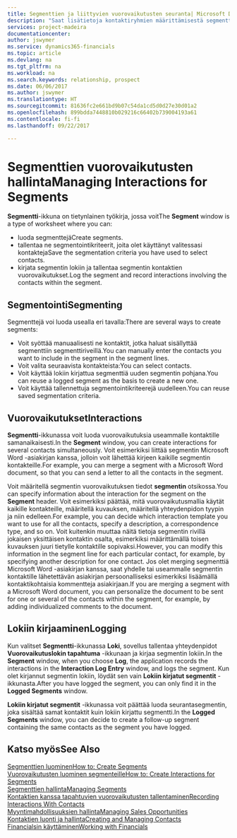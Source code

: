 ```yaml
---
title: Segmenttien ja liittyvien vuorovaikutusten seuranta| Microsoft Docs
description: "Saat lisätietoja kontaktiryhmien määrittämisestä segmenttejä luomalla ja segmenttien vuorovaikutusten määrittämisestä."
services: project-madeira
documentationcenter: 
author: jswymer
ms.service: dynamics365-financials
ms.topic: article
ms.devlang: na
ms.tgt_pltfrm: na
ms.workload: na
ms.search.keywords: relationship, prospect
ms.date: 06/06/2017
ms.author: jswymer
ms.translationtype: HT
ms.sourcegitcommit: 81636fc2e661bd9b07c54da1cd5d0d27e30d01a2
ms.openlocfilehash: 899bdda7448810b029216c66402b739004193a61
ms.contentlocale: fi-fi
ms.lasthandoff: 09/22/2017

---
```

# <a name="managing-interactions-for-segments"></a><span data-ttu-id="f4ad7-103">Segmenttien vuorovaikutusten hallinta</span><span class="sxs-lookup"><span data-stu-id="f4ad7-103">Managing Interactions for Segments</span></span>
<span data-ttu-id="f4ad7-104">**Segmentti**-ikkuna on tietynlainen työkirja, jossa voit</span><span class="sxs-lookup"><span data-stu-id="f4ad7-104">The **Segment** window is a type of worksheet where you can:</span></span>

* <span data-ttu-id="f4ad7-105">luoda segmenttejä</span><span class="sxs-lookup"><span data-stu-id="f4ad7-105">Create segments.</span></span>
* <span data-ttu-id="f4ad7-106">tallentaa ne segmentointikriteerit, joita olet käyttänyt valitessasi kontakteja</span><span class="sxs-lookup"><span data-stu-id="f4ad7-106">Save the segmentation criteria you have used to select contacts.</span></span>
* <span data-ttu-id="f4ad7-107">kirjata segmentin lokiin ja tallentaa segmentin kontaktien vuorovaikutukset.</span><span class="sxs-lookup"><span data-stu-id="f4ad7-107">Log the segment and record interactions involving the contacts within the segment.</span></span>

## <a name="segmenting"></a><span data-ttu-id="f4ad7-108">Segmentointi</span><span class="sxs-lookup"><span data-stu-id="f4ad7-108">Segmenting</span></span>
<span data-ttu-id="f4ad7-109">Segmenttejä voi luoda usealla eri tavalla:</span><span class="sxs-lookup"><span data-stu-id="f4ad7-109">There are several ways to create segments:</span></span>

* <span data-ttu-id="f4ad7-110">Voit syöttää manuaalisesti ne kontaktit, jotka haluat sisällyttää segmenttiin segmenttiriveillä.</span><span class="sxs-lookup"><span data-stu-id="f4ad7-110">You can manually enter the contacts you want to include in the segment in the segment lines.</span></span>
* <span data-ttu-id="f4ad7-111">Voit valita seuraavista kontakteista:</span><span class="sxs-lookup"><span data-stu-id="f4ad7-111">You can select contacts.</span></span>
* <span data-ttu-id="f4ad7-112">Voit käyttää lokiin kirjattua segmenttiä uuden segmentin pohjana.</span><span class="sxs-lookup"><span data-stu-id="f4ad7-112">You can reuse a logged segment as the basis to create a new one.</span></span>
* <span data-ttu-id="f4ad7-113">Voit käyttää tallennettuja segmentointikriteerejä uudelleen.</span><span class="sxs-lookup"><span data-stu-id="f4ad7-113">You can reuse saved segmentation criteria.</span></span>

## <a name="interactions"></a><span data-ttu-id="f4ad7-114">Vuorovaikutukset</span><span class="sxs-lookup"><span data-stu-id="f4ad7-114">Interactions</span></span>
<span data-ttu-id="f4ad7-115">**Segmentti**-ikkunassa voit luoda vuorovaikutuksia useammalle kontaktille samanaikaisesti.</span><span class="sxs-lookup"><span data-stu-id="f4ad7-115">In the **Segment** window, you can create interactions for several contacts simultaneously.</span></span> <span data-ttu-id="f4ad7-116">Voit esimerkiksi liittää segmentin Microsoft Word -asiakirjan kanssa, jolloin voit lähettää kirjeen kaikille segmentin kontakteille.</span><span class="sxs-lookup"><span data-stu-id="f4ad7-116">For example, you can merge a segment with a Microsoft Word document, so that you can send a letter to all the contacts in the segment.</span></span>

<span data-ttu-id="f4ad7-117">Voit määritellä segmentin vuorovaikutuksen tiedot **segmentin** otsikossa.</span><span class="sxs-lookup"><span data-stu-id="f4ad7-117">You can specify information about the interaction for the segment on the **Segment** header.</span></span> <span data-ttu-id="f4ad7-118">Voit esimerkiksi päättää, mitä vuorovaikutusmallia käytät kaikille kontakteille, määritellä kuvauksen, määritellä yhteydenpidon tyypin ja niin edelleen.</span><span class="sxs-lookup"><span data-stu-id="f4ad7-118">For example, you can decide which interaction template you want to use for all the contacts, specify a description, a correspondence type, and so on.</span></span> <span data-ttu-id="f4ad7-119">Voit kuitenkin muuttaa näitä tietoja segmentin rivillä jokaisen yksittäisen kontaktin osalta, esimerkiksi määrittämällä toisen kuvauksen juuri tietylle kontaktille sopivaksi.</span><span class="sxs-lookup"><span data-stu-id="f4ad7-119">However, you can modify this information in the segment line for each particular contact, for example, by specifying another description for one contact.</span></span> <span data-ttu-id="f4ad7-120">Jos olet merging segmenttiä Microsoft Word -asiakirjan kanssa, saat yhdelle tai useammalle segmentin kontaktille lähetettävän asiakirjan persoonalliseksi esimerkiksi lisäämällä kontaktikohtaisia kommentteja asiakirjaan.</span><span class="sxs-lookup"><span data-stu-id="f4ad7-120">If you are merging a segment with a Microsoft Word document, you can personalize the document to be sent for one or several of the contacts within the segment, for example, by adding individualized comments to the document.</span></span>

## <a name="logging"></a><span data-ttu-id="f4ad7-121">Lokiin kirjaaminen</span><span class="sxs-lookup"><span data-stu-id="f4ad7-121">Logging</span></span>
<span data-ttu-id="f4ad7-122">Kun valitset **Segmentti**-ikkunassa **Loki**, sovellus tallentaa yhteydenpidot **Vuorovaikutuslokin tapahtuma** -ikkunaan ja kirjaa segmentin lokiin.</span><span class="sxs-lookup"><span data-stu-id="f4ad7-122">In the **Segment** window, when you choose **Log**, the application records the interactions in the **Interaction Log Entry** window, and logs the segment.</span></span> <span data-ttu-id="f4ad7-123">Kun olet kirjannut segmentin lokiin, löydät sen vain **Lokiin kirjatut segmentit** -ikkunasta.</span><span class="sxs-lookup"><span data-stu-id="f4ad7-123">After you have logged the segment, you can only find it in the **Logged Segments** window.</span></span>

<span data-ttu-id="f4ad7-124">**Lokiin kirjatut segmentit** -ikkunassa voit päättää luoda seurantasegmentin, joka sisältää samat kontaktit kuin lokiin kirjattu segmentti.</span><span class="sxs-lookup"><span data-stu-id="f4ad7-124">In the **Logged Segments** window, you can decide to create a follow-up segment containing the same contacts as the segment you have logged.</span></span>

## <a name="see-also"></a><span data-ttu-id="f4ad7-125">Katso myös</span><span class="sxs-lookup"><span data-stu-id="f4ad7-125">See Also</span></span>
[<span data-ttu-id="f4ad7-126">Segmenttien luominen</span><span class="sxs-lookup"><span data-stu-id="f4ad7-126">How to: Create Segments</span></span>](marketing-how-create-segment.md)  
[<span data-ttu-id="f4ad7-127">Vuorovaikutusten luominen segmenteille</span><span class="sxs-lookup"><span data-stu-id="f4ad7-127">How to: Create Interactions for Segments</span></span>](marketing-how-create-interactions.md)  
[<span data-ttu-id="f4ad7-128">Segmenttien hallinta</span><span class="sxs-lookup"><span data-stu-id="f4ad7-128">Managing Segments</span></span>](marketing-segments.md)  
[<span data-ttu-id="f4ad7-129">Kontaktien kanssa tapahtuvien vuorovaikutusten tallentaminen</span><span class="sxs-lookup"><span data-stu-id="f4ad7-129">Recording Interactions With Contacts</span></span>](marketing-interactions.md)  
[<span data-ttu-id="f4ad7-130">Myyntimahdollisuuksien hallinta</span><span class="sxs-lookup"><span data-stu-id="f4ad7-130">Managing Sales Opportunities</span></span>](marketing-manage-sales-opportunities.md)  
[<span data-ttu-id="f4ad7-131">Kontaktien luonti ja hallinta</span><span class="sxs-lookup"><span data-stu-id="f4ad7-131">Creating and Managing Contacts</span></span>](marketing-contacts.md)  
[<span data-ttu-id="f4ad7-132">Financialsin käyttäminen</span><span class="sxs-lookup"><span data-stu-id="f4ad7-132">Working with Financials</span></span>](ui-work-product.md)

